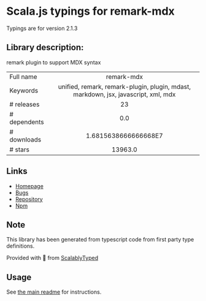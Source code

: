 
# Scala.js typings for remark-mdx

Typings are for version 2.1.3

## Library description:
remark plugin to support MDX syntax

|                    |                 |
| ------------------ | :-------------: |
| Full name          | remark-mdx |
| Keywords           | unified, remark, remark-plugin, plugin, mdast, markdown, jsx, javascript, xml, mdx |
| # releases         | 23 |
| # dependents       | 0.0 |
| # downloads        | 1.6815638666666668E7 |
| # stars            | 13963.0 |

## Links
- [Homepage](https://mdxjs.com)
- [Bugs](https://github.com/mdx-js/mdx/issues)
- [Repository](https://github.com/mdx-js/mdx)
- [Npm](https://www.npmjs.com/package/remark-mdx)
    


## Note
This library has been generated from typescript code from first party type definitions.

Provided with :purple_heart: from [ScalablyTyped](https://github.com/oyvindberg/ScalablyTyped)

## Usage
See [the main readme](../../readme.md) for instructions.



